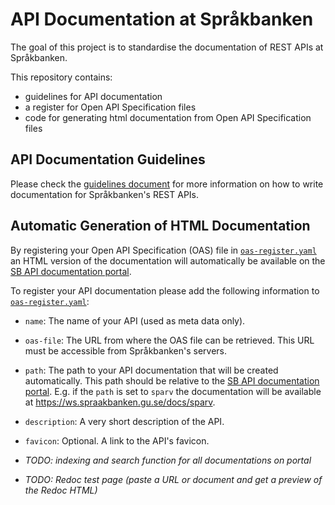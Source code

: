 # API Documentation at Språkbanken

The goal of this project is to standardise the documentation of REST APIs
at Språkbanken.

This repository contains:

* guidelines for API documentation
* a register for Open API Specification files
* code for generating html documentation from Open API Specification files


## API Documentation Guidelines

Please check the [guidelines document](guidelines.md) for more information on how to write documentation for Språkbanken's
REST APIs.


## Automatic Generation of HTML Documentation

By registering your Open API Specification (OAS) file in [`oas-register.yaml`](oas-register.yaml) an HTML version of the
documentation will automatically be available on the [SB API documentation portal](https://ws.spraakbanken.gu.se/docs/).

To register your API documentation please add the following information to [`oas-register.yaml`](oas-register.yaml):
  * `name`: The name of your API (used as meta data only).
  * `oas-file`: The URL from where the OAS file can be retrieved. This URL must be accessible from Språkbanken's servers.
  * `path`: The path to your API documentation that will be created automatically. This path should be relative to the
    [SB API documentation portal](https://ws.spraakbanken.gu.se/docs/). E.g. if the `path` is set to `sparv` the documentation
    will be available at https://ws.spraakbanken.gu.se/docs/sparv.
  * `description`: A very short description of the API.
  * `favicon`: Optional. A link to the API's favicon.

* *TODO: indexing and search function for all documentations on portal*
* *TODO: Redoc test page (paste a URL or document and get a preview of the Redoc HTML)*
